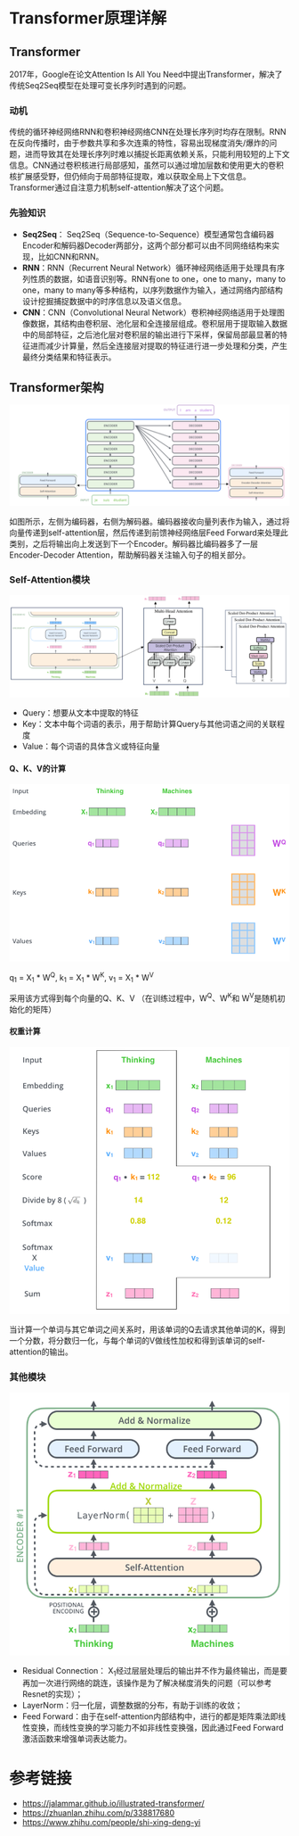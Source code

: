 # Transformer原理详解
## Transformer
2017年，Google在论文Attention Is All You Need中提出Transformer，解决了传统Seq2Seq模型在处理可变长序列时遇到的问题。

### 动机
传统的循环神经网络RNN和卷积神经网络CNN在处理长序列时均存在限制。RNN在反向传播时，由于参数共享和多次连乘的特性，容易出现梯度消失/爆炸的问题，进而导致其在处理长序列时难以捕捉长距离依赖关系，只能利用较短的上下文信息。CNN通过卷积核进行局部感知，虽然可以通过增加层数和使用更大的卷积核扩展感受野，但仍倾向于局部特征提取，难以获取全局上下文信息。Transformer通过自注意力机制self-attention解决了这个问题。

### 先验知识
- **Seq2Seq**： Seq2Seq（Sequence-to-Sequence）模型通常包含编码器Encoder和解码器Decoder两部分，这两个部分都可以由不同网络结构来实现，比如CNN和RNN。
- **RNN**：RNN（Recurrent Neural Network）循环神经网络适用于处理具有序列性质的数据，如语音识别等。RNN有one to one，one to many，many to one，many to many等多种结构，以序列数据作为输入，通过网络内部结构设计挖掘捕捉数据中的时序信息以及语义信息。
- **CNN**：CNN（Convolutional Neural Network）卷积神经网络适用于处理图像数据，其结构由卷积层、池化层和全连接层组成。卷积层用于提取输入数据中的局部特征，之后池化层对卷积层的输出进行下采样，保留局部最显著的特征进而减少计算量，然后全连接层对提取的特征进行进一步处理和分类，产生最终分类结果和特征表示。

## Transformer架构
![](images/arch.png)

如图所示，左侧为编码器，右侧为解码器。编码器接收向量列表作为输入，通过将向量传递到self-attention层，然后传递到前馈神经网络层Feed Forward来处理此类别，之后将输出向上发送到下一个Encoder。解码器比编码器多了一层Encoder-Decoder Attention，帮助解码器关注输入句子的相关部分。

### Self-Attention模块
![](images/self-attention.png)

- Query：想要从文本中提取的特征
- Key：文本中每个词语的表示，用于帮助计算Query与其他词语之间的关联程度
- Value：每个词语的具体含义或特征向量

#### Q、K、V的计算
![](images/qkv.png)

q<sub>1</sub>  = X<sub>1</sub> * W<sup>Q</sup>, k<sub>1</sub> = X<sub>1</sub> * W<sup>K</sup>, v<sub>1</sub> = X<sub>1</sub> * W<sup>V</sup>

采用该方式得到每个向量的Q、K、V
（在训练过程中，W<sup>Q</sup>、W<sup>K</sup>和 W<sup>V</sup>是随机初始化的矩阵）

#### 权重计算
![](images/weight.png)

当计算一个单词与其它单词之间关系时，用该单词的Q去请求其他单词的K，得到一个分数，将分数归一化，与每个单词的V做线性加权和得到该单词的self-attention的输出。

### 其他模块
![](images/other.png)

- Residual Connection： X<sub>1</sub>经过层层处理后的输出并不作为最终输出，而是要再加一次进行网络的跳连，该操作是为了解决梯度消失的问题（可以参考Resnet的实现）；
- LayerNorm：归一化层，调整数据的分布，有助于训练的收敛；
- Feed Forward：由于在self-attention内部结构中，进行的都是矩阵乘法即线性变换，而线性变换的学习能力不如非线性变换强，因此通过Feed Forward激活函数来增强单词表达能力。

# 参考链接
* https://jalammar.github.io/illustrated-transformer/
* https://zhuanlan.zhihu.com/p/338817680
* https://www.zhihu.com/people/shi-xing-deng-yi

